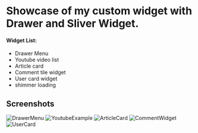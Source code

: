 # Showcase of my custom widget with Drawer and Sliver Widget.
#### Widget List:
- Drawer Menu
- Youtube video list
- Article card
- Comment tile widget
- User card widget
- shimmer loading

## Screenshots
![DrawerMenu](https://gitlab.com/devin.yonas/flutter-custom-widget/uploads/15911837cba46f07720285e181937ced/Screen_Shot_2020-07-15_at_17.47.25.png "Drawer Menu")
![YoutubeExample](https://gitlab.com/devin.yonas/flutter-custom-widget/uploads/606fe019e4bb83f1f59890cdc11d3d0a/Screen_Shot_2020-07-15_at_17.46.54.png "Youtube video List")
![ArticleCard](https://gitlab.com/devin.yonas/flutter-custom-widget/uploads/e2d5dfdc9e39db648db3a848432f7390/Screen_Shot_2020-07-15_at_17.47.33.png "Article Card")
![CommentWidget](https://gitlab.com/devin.yonas/flutter-custom-widget/uploads/0298ce4cf0bfeb1cb5cfc4de8c3304d5/Screen_Shot_2020-07-15_at_17.47.40.png "Coment Tile")
![UserCard](https://gitlab.com/devin.yonas/flutter-custom-widget/uploads/92178be8030ee95d982e7481387ccf46/Screen_Shot_2020-07-15_at_17.47.55.png "User Card")